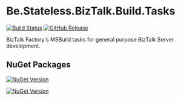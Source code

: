 # Be.Stateless.BizTalk.Build.Tasks

[![Build Status](https://dev.azure.com/icraftsoftware/be.stateless/_apis/build/status/Be.Stateless.BizTalk.Build.Tasks%20Manual%20Release?branchName=master)](https://dev.azure.com/icraftsoftware/be.stateless/_build/latest?definitionId=56&branchName=master)
[![GitHub Release](https://img.shields.io/github/v/release/icraftsoftware/Be.Stateless.BizTalk.Build.Tasks?label=Release&logo=github)](https://github.com/icraftsoftware/Be.Stateless.BizTalk.Build.Tasks/releases/latest)

BizTalk Factory's MSBuild tasks for general purpose BizTalk Server development.

## NuGet Packages

[![NuGet Version](https://img.shields.io/nuget/v/Be.Stateless.BizTalk.Build.Tasks.svg?label=Be.Stateless.BizTalk.Build.Tasks&style=flat&logo=nuget)](https://www.nuget.org/packages/Be.Stateless.BizTalk.Build.Tasks/)

[![NuGet Version](https://img.shields.io/nuget/v/BizTalk.Server.2020.Build.svg?label=BizTalk.Server.2020.Build&style=flat&logo=nuget)](https://www.nuget.org/packages/BizTalk.Server.2020.Build/)
